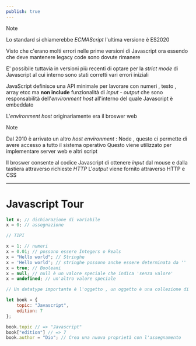 ```yaml
---
publish: true
---
```

>[!note] 
>Lo standard si chiamerebbe *ECMAScript* l'ultima versione è ES2020 
>
>Visto che c'erano molti errori nelle prime versioni di Javascript ora essendo che deve mantenere legacy code sono dovute rimanere 
>
>E' possibile tuttavia in versioni più recenti di optare per la *strict mode* di Javascript al cui interno sono stati corretti vari errori iniziali

JavaScript definisce una API minimale per lavorare con numeri , testo , array etcc ma **non include** funzionalità di *input - output* che sono responsabilità dell'*environment host* all'interno del quale Javascript è embeddato 

L'*environment host* originariamente era il broswer web 
>[!note] 
>Dal 2010 è arrivato un altro *host environment* : Node , questo ci permette di avere accesso a tutto il sistema operativo 
>Questo viene utilizzato per implementare server web e altri script


Il broswer consente al codice Javascript di ottenere *input* dal mouse e dalla tastiera attraverso richieste *HTTP*
L'*output* viene fornito attraverso HTTP e CSS

---
# Javascript Tour

```js
let x; // dichiarazione di variabile
x = 0; // assegnazione

// TIPI

x = 1; // numeri
x = 0.01; // possono essere Integers o Reals
x = "Hello world"; // Stringhe
x = 'Hello world'; // stringhe possono anche essere determinata da ''
x = true; // Booleani
x = null; // null è un valore speciale che indica 'senza valore'
x = undefined; // un'altro valore speciale

// Un datatype importante è l'oggetto , un oggetto è una collezione di coppie nome valore o una mappa stringa -> valore

let book = {
	topic: "Javascript",
	edition: 7
};

book.topic // => "Javascript"
book["edition"] // => 7
book.author = "Dio"; // Crea una nuova proprietà con l'assegnamento

```

